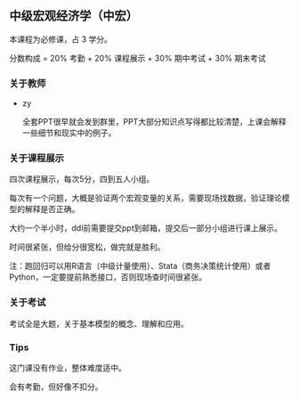## 中级宏观经济学（中宏）

本课程为必修课，占 3 学分。

分数构成 = 20% 考勤 + 20% 课程展示 + 30% 期中考试 + 30% 期末考试

### 关于教师

- zy

	全套PPT很早就会发到群里，PPT大部分知识点写得都比较清楚，上课会解释一些细节和现实中的例子。

### 关于课程展示

四次课程展示，每次5分，四到五人小组。

每次有一个问题，大概是验证两个宏观变量的关系，需要现场找数据，验证理论模型的解释是否正确。

大约一个半小时，ddl前需要提交ppt到邮箱，提交后一部分小组进行课上展示。

时间很紧张，但给分很宽松，做完就是胜利。

注：跑回归可以用R语言（中级计量使用）、Stata（商务决策统计使用）或者Python，一定要提前熟悉接口，否则现场查时间很紧张。

### 关于考试

考试全是大题，关于基本模型的概念、理解和应用。

### Tips

这门课没有作业，整体难度适中。

会有考勤，但好像不扣分。
